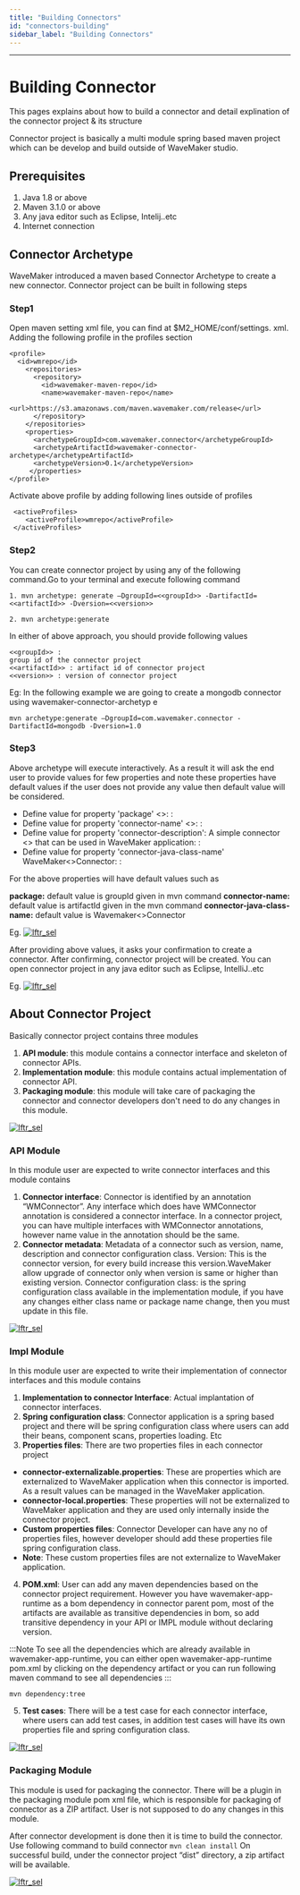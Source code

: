 ```yaml
---
title: "Building Connectors"
id: "connectors-building"
sidebar_label: "Building Connectors"
---
```

---

# Building Connector

This pages explains about how to build a connector and detail explination of the connector project & its structure

Connector project is basically a multi module spring based maven project which can be develop and build outside of WaveMaker studio.

## Prerequisites
1. Java 1.8 or above
2. Maven 3.1.0 or above
3. Any java editor such as Eclipse, Intelij..etc
4. Internet connection 

## Connector Archetype
WaveMaker introduced a maven based Connector Archetype to create a new connector. Connector project can be built in following steps

### Step1
Open maven setting xml file, you can find at  $M2_HOME/conf/settings. xml. Adding the following profile in the profiles section

```
<profile>
  <id>wmrepo</id>
    <repositories>
      <repository>
        <id>wavemaker-maven-repo</id>
        <name>wavemaker-maven-repo</name>
        <url>https://s3.amazonaws.com/maven.wavemaker.com/release</url>
      </repository>
    </repositories>
    <properties>
      <archetypeGroupId>com.wavemaker.connector</archetypeGroupId>
      <archetypeArtifactId>wavemaker-connector-archetype</archetypeArtifactId>
      <archetypeVersion>0.1</archetypeVersion>
     </properties>
</profile>
```

Activate above profile by adding following lines outside of profiles 

```
 <activeProfiles>
    <activeProfile>wmrepo</activeProfile>
 </activeProfiles>
```

### Step2
You can create connector project by using any of the following command.Go to your terminal and execute following command

```
1. mvn archetype: generate –DgroupId=<<groupId>> -DartifactId=<<artifactId>> -Dversion=<<version>>
```
```
2. mvn archetype:generate
```

In either of above approach,  you should provide following values 

```
<<groupId>> : 
group id of the connector project
<<artifactId>> : artifact id of connector project
<<version>> : version of connector project
```

Eg: In the following example we are going to create a mongodb connector using wavemaker-connector-archetyp
e
```
mvn archetype:generate –DgroupId=com.wavemaker.connector -DartifactId=mongodb -Dversion=1.0 
```

### Step3

Above archetype will execute interactively. As a result it will ask the end user to provide values for few properties and note these properties have default values if the user does not provide any value then default value will be considered.

- Define value for property 'package' <<groupId>>: :
- Define value for property 'connector-name' <<artifactId>>: :
- Define value for property 'connector-description': A simple connector <<connector-name>> that can be used in WaveMaker application: :
- Define value for property 'connector-java-class-name' WaveMaker<<connector-name>>Connector: : 

For the above properties will have default values such as 

**package:** default value is groupId given in mvn command
**connector-name:** default value is artifactId given in the mvn command
**connector-java-class-name:** default value is Wavemaker<<connectorName>>Connector

Eg.
[![lftr_sel](/learn/assets/connector/connector-archetype.png)](/learn/assets/connector/connector-archetype.png)

After providing above values, it asks your confirmation to create a connector. After confirming, connector project will be created. You can open connector project in any java editor such as Eclipse, IntelliJ..etc

Eg.
[![lftr_sel](/learn/assets/connector/connector-archetype-finish.png)](/learn/assets/connector/connector-archetype-finish.png)


## About Connector Project

Basically connector project contains three modules
1. **API module**: this module contains a connector interface and skeleton of connector APIs.
2. **Implementation module**: this module contains actual implementation of connector API.
3. **Packaging module**: this module will take care of packaging the connector and connector developers don't need to do any changes in this module.

[![lftr_sel](/learn/assets/connector/connector-module-base.png)](/learn/assets/connector/connector-module-base.png)

### API Module

In this module user are expected to write connector interfaces and this module contains

1. **Connector interface**: Connector is identified by an annotation “WMConnector”. Any interface which does have WMConnector annotation is considered a connector interface. In a connector project, you can have multiple interfaces with WMConnector annotations, however name value in the annotation should be the same.
2. **Connector metadata**: Metadata of a connector such as version, name, description and connector configuration class. 
Version: This is the connector version, for every build increase this version.WaveMaker allow upgrade of connector only when version is same or higher than existing version.
Connector configuration class: is the spring configuration class available in the implementation module, if you have any changes either class name or package name change, then you must update in this file.

[![lftr_sel](/learn/assets/connector/connector-api-module.png)](/learn/assets/connector/connector-api-module.png)

### Impl Module
In this module user are expected to write their implementation of connector interfaces and this module contains

1. **Implementation to connector Interface**: Actual implantation of connector interfaces.
2. **Spring configuration class**: Connector application is a spring based project and there will be spring configuration class where users can add their beans, component scans, properties loading. Etc
3. **Properties files**: There are two properties files in each connector project
- **connector-externalizable.properties**: These are properties which are externalized to WaveMaker application when this connector is imported. As a result values can be managed in the WaveMaker application.
- **connector-local.properties**: These properties will not be externalized to WaveMaker application and they are used only internally inside the connector project.
- **Custom properties files**: Connector Developer can have any no of properties files, however developer should add these properties file spring configuration class.
- **Note**: These custom properties files are not externalize to WaveMaker application.

4. **POM.xml**: User can add any maven dependencies based on the connector project requirement. However you have wavemaker-app-runtime as a bom dependency in connector parent pom, most of the artifacts are available as transitive dependencies in bom, so add transitive dependency in your API or IMPL module without declaring version.

:::Note
To see all the dependencies which are already available in wavemaker-app-runtime, you can either open wavemaker-app-runtime pom.xml by clicking on the dependency artifact or you can run following maven command to see all dependencies
:::

```
mvn dependency:tree
```

5. **Test cases**: There will be a test case for each connector interface, where users can add test cases, in addition test cases will have its own properties file and spring configuration class.

[![lftr_sel](/learn/assets/connector/connector-impl-testcases.png)](/learn/assets/connector/connector-impl-testcases.png)

### Packaging Module
This module is used for packaging the connector. There will be a plugin in the packaging module pom xml file, which is responsible for packaging of connector as a ZIP artifact. User is not supposed to do any changes in this module.

After connector development is done then it is time to build the connector. Use following command to build connector
```mvn clean install```
On successful build, under the connector project “dist” directory, a zip artifact will be available.

[![lftr_sel](/learn/assets/connector/connector-packaging-zip.png)](/learn/assets/connector/connector-packaging-zip.png)













